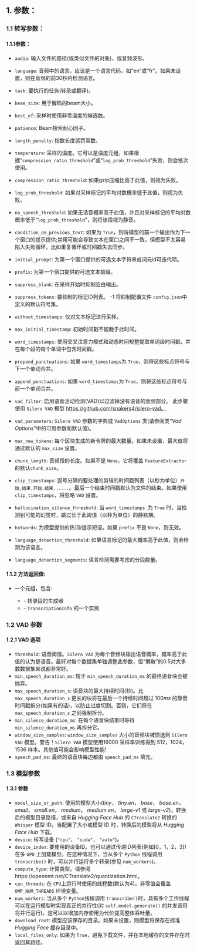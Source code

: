 ## 1. 参数：

### 1.1 转写参数：

#### 1.1.1参数：

- `audio`: 输入文件的路径(或类似文件的对象)，或音频波形。

- `language`: 音频中的语言。应该是一个语言代码，如“en”或“fr”。如果未设置，则在音频的前30秒内检测语言。

- `task`: 要执行的任务(转录或翻译)。

- `beam_size`: 用于解码的beam大小。

- `best_of`: 采样时使用非零温度的候选数。

- `patience`: Beam搜索耐心因子。

- `length_penalty`: 指数长度惩罚常数。

- `temperature`: 采样的温度。它可以是温度元组，如果根据“`compression_ratio_threshold`”或“`log_prob_threshold`”失败，则会依次使用。

- `compression_ratio_threshold`: 如果gzip压缩比高于此值，则视为失败。

- `log_prob_threshold`: 如果对采样标记的平均对数概率低于此值，则视为失败。

- `no_speech_threshold`: 如果无话音概率高于此值，并且对采样标记的平均对数概率低于“`log_prob_threshold`”，则将该段视为静音。

- `condition_on_previous_text`: 如果为 `True`，则将模型的前一个输出作为下一个窗口的提示提供;禁用可能会导致文本在窗口之间不一致，但模型不太容易陷入失败循环，比如重复循环或时间戳失去同步。

- `initial_prompt`: 为第一个窗口提供的可选文本字符串或词元id可迭代项。

- `prefix`: 为第一个窗口提供的可选文本前缀。

- `suppress_blank`: 在采样开始时抑制空白输出。

- `suppress_tokens`: 要抑制的标记ID列表。 -1 将抑制配置文件 `config.json`中定义的默认符号集。

- `without_timestamps`: 仅对文本标记进行采样。

- `max_initial_timestamp`: 初始时间戳不能晚于此时间。

- `word_timestamps`: 使用交叉注意力模式和动态时间规整提取单词级时间戳，并在每个段的每个单词中包含时间戳。

- `prepend_punctuations`: 如果 `word_timestamps`为 `True`，则将这些标点符号与下一个单词合并。

- `append_punctuations`: 如果 `word_timestamps`为 `True`，则将这些标点符号与前一个单词合并。

- `vad_filter`: 启用语音活动检测(VAD)以过滤掉没有语音的音频部分。 此步骤使用 `Silero VAD` 模型 https://github.com/snakers4/silero-vad。

- `vad_parameters`: `Silero VAD` 参数的字典或 `VadOptions` 类(请参阅类“*Vad Options*”中的可用参数和默认值)。

- `max_new_tokens`: 每个区块生成的新令牌的最大数量。如果未设置，最大值将通过默认的 `max_size` 设置。

- `chunk_length`: 音频段的长度。如果不是 `None`，它将覆盖 `FeatureExtractor `的默认`chunk_size`。 

- `clip_timestamps`: 逗号分隔的要处理的剪辑的时间戳列表（以秒为单位）`开始,结束,开始,结束......`。最后一个结束时间戳默认为文件的结束。如果使用 `clip_timestamps`，将忽略 `VAD` 设置。

- `hallucination_silence_threshold`: 当 `word_timestamps `为 `True` 时，当检测到可能的幻觉时，跳过长于此阈值（以秒为单位）的静默期。

- `hotwords`: 为模型提供的热词/提示短语。如果 `prefix` 不是 `None`，则无效。  

- `language_detection_threshold`: 如果语言标记的最大概率高于此值，则会检测为该语言。

- `language_detection_segments`: 语言检测需要考虑的分段数量。

    

#### 1.1.2 方法返回值:

- 一个元组，包含:

    - \- 转录段的生成器
    - \- `TranscriptionInfo` 的一个实例

### 1.2 VAD 参数

#### 1.2.1 VAD 选项

- `threshold`: 语音阈值。`Silero VAD` 为每个音频块输出语音概率，概率高于此值的认为是语音。最好对每个数据集单独调整此参数，但“懒散”的0.5对大多数数据集来说都非常好。
- `min_speech_duration_ms`: 短于 `min_speech_duration_ms` 的最终语音块会被抛弃。
- `max_speech_duration_s`: 语音块的最大持续时间(秒)。比 `max_speech_duration_s` 更长的块将在最后一个持续时间超过 $100ms$ 的静音时间戳拆分(如果有的话)，以防止过度切割。否则，它们将在 `max_speech_duration_s` 之前强制拆分。
- `min_silence_duration_ms`: 在每个语音块结束时等待 `min_silence_duration_ms` 再拆分它。
- `window_size_samples`: `window_size_samples` 大小的音频块被馈送到 `Silero VAD` 模型。警告！`Silero VAD` 模型使用$16000$ 采样率训练得到 $512$，$1024$，$1536$ 样本。其他值可能会影响模型性能!
- `speech_pad_ms`: 最终的语音块每边都由 `speech_pad_ms` 填充。

### 1.3 模型参数

#### 1.3.1 参数

- `model_size_or_path`: 使用的模型大小(*tiny*， *tiny.en*， *base*， *base.en*， *small*， *small.en*， *medium*， *medium.en*， *large-v1* 或 *large-v2*)，转换后的模型目录路径，或来自 *Hugging Face Hub* 的 `CTranslate2` 转换的 `Whisper` 模型 ID。当配置了大小或模型 ID 时，转换后的模型将从 *Hugging Face Hub* 下载。
- `device`: 转写设备 (`"cpu"`， `"cuda"`， `"auto"`)。
- `device_index`: 要使用的设备ID。也可以通过传递ID列表(例如[0，1，2，3])在多 `GPU` 上加载模型。在这种情况下，当从多个 `Python` 线程调用 `transcribe()` 时，可以并行运行多个转录(参见 `num_workers`)。
- `compute_type`: 计算类型。请参阅https://opennmt.net/CTranslate2/quantization.html。
- `cpu_threads`: 在 `CPU`上运行时使用的线程数(默认为4)。非零值会覆盖 `OMP_NUM_THREADS` 环境变量。
- `num_workers`: 当从多个 `Python`线程调用 `transcribe()`时，具有多个工作线程可以在运行模型时实现真正的并行性(对 `self.model.generate()` 的并发调用将并行运行)。这可以以增加内存使用为代价提高整体吞吐量。
- `download_root`: 模型应该保存的目录。如果未设置，则模型将保存在标准 *Hugging Face* 缓存目录中。
- `local_files_only`: 如果为 `True`，避免下载文件，并在本地缓存的文件存在时返回其路径。

